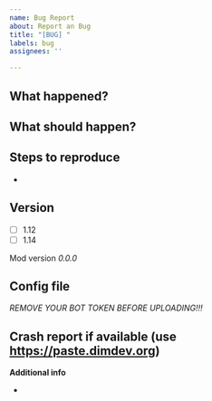 ```yaml
---
name: Bug Report
about: Report an Bug
title: "[BUG] "
labels: bug
assignees: ''

---
```


**What happened?**
-

**What should happen?**
-

**Steps to reproduce**
- 
- 


**Version**
-
- [ ] 1.12
- [ ] 1.14

Mod version _0.0.0_

**Config file**
-
*REMOVE YOUR BOT TOKEN BEFORE UPLOADING!!!*

**Crash report if available (use https://paste.dimdev.org)**
-

**Additional info**

-
